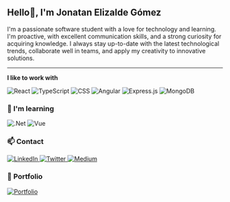## Hello👋, I'm Jonatan Elizalde Gómez

I'm a passionate software student with a love for technology and learning. I'm proactive, with excellent communication skills, and a strong curiosity for acquiring knowledge. I always stay up-to-date with the
latest technological trends, collaborate well in teams, and apply my creativity to innovative solutions.

---

**I like to work with**

<div display="flex">
  <img src="https://img.shields.io/badge/react-%2320232a.svg?style=for-the-badge&logo=react&logoColor=%2361DAFB" alt="React"/>
  <img src="https://img.shields.io/badge/typescript-%23007ACC.svg?style=for-the-badge&logo=typescript&logoColor=white" alt="TypeScript"/>
  <img src="https://img.shields.io/badge/css3-%231572B6.svg?style=for-the-badge&logo=css3&logoColor=white" alt="CSS"/>
  <img src="https://img.shields.io/badge/angular-%23DD0031.svg?style=for-the-badge&logo=angular&logoColor=white" alt="Angular"/>
  <img src="https://img.shields.io/badge/express.js-%23404d59.svg?style=for-the-badge&logo=express&logoColor=%2361DAFB" alt="Express.js"/>
  <img src="https://img.shields.io/badge/MongoDB-%234ea94b.svg?style=for-the-badge&logo=mongodb&logoColor=white" alt="MongoDB"/>
</div>

### 🌱 I'm learning

<div display="flex">
  <img src="https://img.shields.io/badge/.NET-5C2D91?style=for-the-badge&logo=.net&logoColor=white" alt=".Net"/>
  <img src="https://img.shields.io/badge/vuejs-%2335495e.svg?style=for-the-badge&logo=vuedotjs&logoColor=%234FC08D" alt="Vue"/>  
</div>


### 📫 Contact

<div display="flex">
  <a href="https://www.linkedin.com/in/jonatan-elizalde-gomez/">
    <img src="https://img.shields.io/badge/linkedin-%230077B5.svg?style=for-the-badge&logo=linkedin&logoColor=white" alt="LinkedIn"/>
  </a>
  <a href="https://github.com/Jonatan-Elizalde-Gomez">
    <img src="https://img.shields.io/badge/github-%23121011.svg?style=for-the-badge&logo=github&logoColor=white" alt="Twitter"/>
  </a>
  <a href="mailto:jonatanelizaldegomez@gmail.com">
    <img src="https://img.shields.io/badge/Gmail-D14836?style=for-the-badge&logo=gmail&logoColor=white" alt="Medium"/>
  </a>
</div>

### 💼 Portfolio

<div display="flex">
  <a href="https://www.jonatanelizalde.com">
    <img src="https://img.shields.io/badge/Portfolio-%2320232a.svg?style=for-the-badge&logo=mdBook&logoColor=%23FCEBC1" alt="Portfolio"/>
  </a>
</div>
